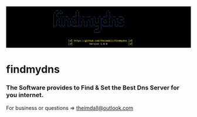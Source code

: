 ![mainMenu](https://github.com/theimdall/findmydns/blob/master/img/mainMenu1.png)
# findmydns
### The Software provides to Find & Set the Best Dns Server for you internet.



For business or questions => theimdall@outlook.com